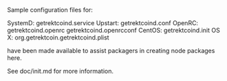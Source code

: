 Sample configuration files for:

SystemD: getrektcoind.service
Upstart: getrektcoind.conf
OpenRC:  getrektcoind.openrc
         getrektcoind.openrcconf
CentOS:  getrektcoind.init
OS X:    org.getrektcoin.getrektcoind.plist

have been made available to assist packagers in creating node packages here.

See doc/init.md for more information.
